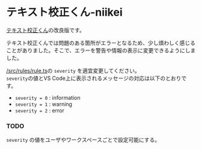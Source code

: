 # テキスト校正くん-niikei

[テキスト校正くん](https://marketplace.visualstudio.com/items?itemName=ICS.japanese-proofreading)の改良版です。

テキスト校正くんでは問題のある箇所がエラーとなるため、少し煩わしく感じることがありました。そこで、エラーを警告や情報の表示に変更できるようにしました。

[/src/rules/rule.ts](src/rules/rule.ts)の `severity` を適宜変更してください。  
`severity`の値とVS Code上に表示されるメッセージの対応は以下のとおりです。

- `severity = 0` : information
- `severity = 1` : warning
- `severity = 2` : error

### TODO
`severity` の値をユーザやワークスペースごとで設定可能にする。